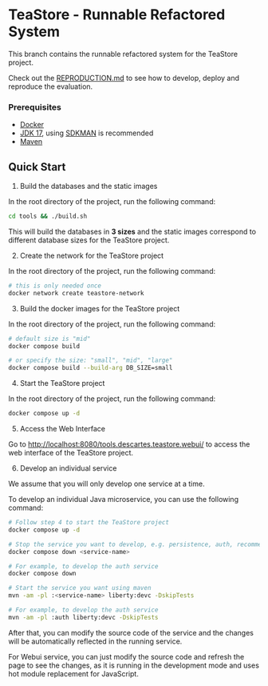 # TeaStore - Runnable Refactored System

This branch contains the runnable refactored system for the TeaStore project.

Check out the [REPRODUCTION.md](/REPRODUCTION.md) to see how to develop, deploy and reproduce the evaluation.

### Prerequisites

- [Docker](https://docs.docker.com/get-docker/)
- [JDK 17](https://openjdk.org/projects/jdk/17), using [SDKMAN](https://sdkman.io/) is recommended
- [Maven](https://maven.apache.org/download.cgi)

## Quick Start

1. Build the databases and the static images

In the root directory of the project, run the following command:

```bash
cd tools && ./build.sh
```

This will build the databases in **3 sizes** and the static images correspond to different database sizes for the TeaStore project.

2. Create the network for the TeaStore project

In the root directory of the project, run the following command:

```bash
# this is only needed once
docker network create teastore-network
```

3. Build the docker images for the TeaStore project

In the root directory of the project, run the following command:

```bash
# default size is "mid"
docker compose build

# or specify the size: "small", "mid", "large"
docker compose build --build-arg DB_SIZE=small
```

4. Start the TeaStore project

In the root directory of the project, run the following command:

```bash
docker compose up -d
```

5. Access the Web Interface

Go to [http://localhost:8080/tools.descartes.teastore.webui/](http://localhost:8080/tools.descartes.teastore.webui/) to access the web interface of the TeaStore project.

6. Develop an individual service

We assume that you will only develop one service at a time.

To develop an individual Java microservice, you can use the following command:

```bash
# Follow step 4 to start the TeaStore project
docker compose up -d

# Stop the service you want to develop, e.g. persistence, auth, recommender etc.
docker compose down <service-name>

# For example, to develop the auth service
docker compose down

# Start the service you want using maven
mvn -am -pl :<service-name> liberty:devc -DskipTests

# For example, to develop the auth service
mvn -am -pl :auth liberty:devc -DskipTests
```

After that, you can modify the source code of the service and the changes will be automatically reflected in the running service.

For Webui service, you can just modify the source code and refresh the page to see the changes, as it is running in the development mode and uses hot module replacement for JavaScript.
